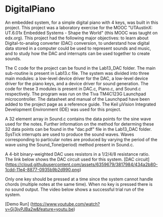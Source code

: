 DigitalPiano
============

An embedded system, for a simple digital piano with 4 keys, was built in this project. This project was a laboratory exercise for the MOOC "UTAustinX: UT.6.01x Embedded Systems - Shape the World" (this MOOC was taught on edx.org). This project had the following major objectives: to learn about Digital-to-analog converter (DAC) conversion, to understand how digital data stored in a computer could be used to represent sounds and music, and to study how the DAC and interrupts can be used together to create sounds.

The C code for the project can be found in the Lab13_DAC folder. The main sub-routine is present in Lab13.c file. The system was divided into three main modules: a low-level device driver for the DAC, a low-level device driver for the piano keys, and a device driver for sound generation. The code for these 3 modules is present in DAC.c, Piano.c, and Sound.c respectively. The program was run on the Tiva TM4C123G Launchpad microcontroller. The datasheet and manual of the Launchpad have been added to the project page as a reference guide. The Keil µVision Integrated Development Environment (IDE) was used for this project. 

A 32 element array in Sound.c contains the data points for the sine wave used for the notes. Further information on the method for determing these 32 data points can be found in the "dac.pdf" file in the Lab13_DAC folder. SysTick interrupts are used to produce the sound waves. Waves corresponding to particular notes are produced by varying the period of the wave using the Sound_Tone(period) method present in Sound.c.

A 4-bit binary-weighted DAC uses resistors in a 1/2/4/8 resistance ratio. The link below shows the DAC circuit used for this system.
[DAC circuit] (https://cloud.githubusercontent.com/assets/6359679/3817984/434a2b80-1cdd-11e4-8877-0935b9b2d990.png)

Only one key should be pressed at a time since the system cannot handle chords (multiple notes at the same time). When no key is pressed there is no sound output. The video below shows a successful trial run of the system.

[Demo Run] (https://www.youtube.com/watch?v=Gj3jyPJBa2w&feature=youtu.be)
